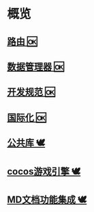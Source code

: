 # 概览
<div>
    <relation rootName="概览" paths='[{"name":"路由","path":"路由/概览.md"},{"name":"数据管理器","path":"数据管理器/概览.md"},{"name":"开发规范","path":"开发规范/概览.md"},{"name":"公共库","path":"公共库/概览.md"},{"name":"国际化","path":"国际化/开发攻略.md"},{"name":"cocos游戏引擎","path":"cocos游戏引擎/概览.md"},{"name":"MD文档功能集成","path":"MD文档功能集成/概览.md"}]'/>
</div>


## <a href="路由/概览.md">路由 🆗</a> 

## <a href="数据管理器/概览.md">数据管理器 🆗</a>

## <a href="开发规范/概览.md">开发规范 🆗</a>

## <a href="国际化/开发攻略.md">国际化 🆗</a>

## <a href="公共库/概览.md">公共库 🕊</a>

## <a href="cocos游戏引擎/概览.md">cocos游戏引擎 🕊</a>

## <a href="MD文档功能集成/概览.md">MD文档功能集成 🕊</a>

